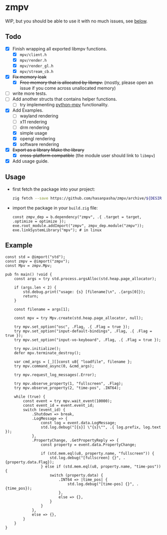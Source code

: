 # zmpv

WIP, but you should be able to use it with no much issues, see [below](#todo).

## Todo

- [X] Finish wrapping all exported libmpv functions.
  - [X] `mpv/client.h`
  - [X] `mpv/render.h`
  - [X] `mpv/render_gl.h`
  - [X] `mpv/stream_cb.h`
- [X] ~~Fix memory leak~~
  - [X] ~~Free memory that is allocated by libmpv.~~ (mostly, please open an issue if you come across unallocated memory)
- [ ] write more tests.
- [ ] Add another structs that contains helper functions.
  - [ ] try implementing [python-mpv](https://github.com/jaseg/python-mpv) functionality.
- [X] Add Examples.
  - [ ] wayland rendering
  - [ ] x11 rendering
  - [ ] drm rendering
  - [X] simple usage
  - [X] opengl rendering
  - [X] software rendering
- [X] ~~Export as a library Make the library~~
  - [X] ~~cross-platform compatible~~ (the module user should link to `libmpv`)
- [X] Add usage guide.

## Usage

- first fetch the package into your project:

  ```bash
  zig fetch --save https://github.com/hasanpasha/zmpv/archive/${DESIRED_COMMOT_HASH}.tar.gz 
  ```
- import the package in your `build.zig` file:

  ```zig
  const zmpv_dep = b.dependency("zmpv", .{ .target = target, .optimize = optimize });
  exe.root_module.addImport("zmpv", zmpv_dep.module("zmpv"));
  exe.linkSystemLibrary("mpv"); # in linux
  ```

## Example

```zig
const std = @import("std");
const zmpv = @import("zmpv");
const Mpv = zmpv.Mpv;

pub fn main() !void {
    const args = try std.process.argsAlloc(std.heap.page_allocator);

    if (args.len < 2) {
        std.debug.print("usage: {s} [filename]\n", .{args[0]});
        return;
    }

    const filename = args[1];

    const mpv = try Mpv.create(std.heap.page_allocator, null);

    try mpv.set_option("osc", .Flag, .{ .Flag = true });
    try mpv.set_option("input-default-bindings", .Flag, .{ .Flag = true });
    try mpv.set_option("input-vo-keyboard", .Flag, .{ .Flag = true });

    try mpv.initialize();
    defer mpv.terminate_destroy();

    var cmd_args = [_][]const u8{ "loadfile", filename };
    try mpv.command_async(0, &cmd_args);

    try mpv.request_log_messages(.Error);

    try mpv.observe_property(1, "fullscreen", .Flag);
    try mpv.observe_property(2, "time-pos", .INT64);

    while (true) {
        const event = try mpv.wait_event(10000);
        const event_id = event.event_id;
        switch (event_id) {
            .Shutdown => break,
            .LogMessage => {
                const log = event.data.LogMessage;
                std.log.debug("[{s}] \"{s}\"", .{ log.prefix, log.text });
            },
            .PropertyChange, .GetPropertyReply => {
                const property = event.data.PropertyChange;

                if (std.mem.eql(u8, property.name, "fullscreen")) {
                    std.log.debug("[fullscreen] {}", .{property.data.Flag});
                } else if (std.mem.eql(u8, property.name, "time-pos")) {
                    switch (property.data) {
                        .INT64 => |time_pos| {
                            std.log.debug("[time-pos] {}", .{time_pos});
                        },
                        else => {},
                    }
                }
            },
            else => {},
        }
    }
}
```
